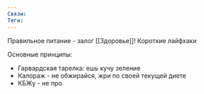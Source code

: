 ```yaml
---
Связи:
Теги: 
---
```

Правильное питание - залог [[Здоровье]]!
Короткие лайфхаки

Основные принципы:
- Гарвардская тарелка: ешь кучу зеление
- Калораж - не обжирайся, жри по своей текущей диете
- КБЖу - не про